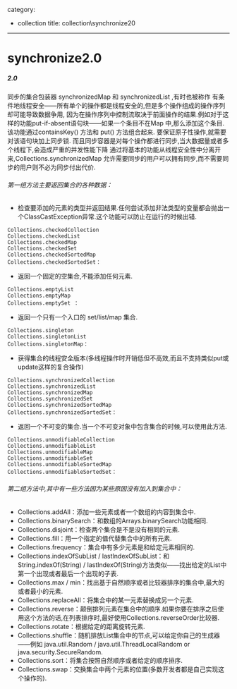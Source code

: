 category: 
- collection
title: collection\synchronize20
---
# synchronize2.0

##### 2.0
同步的集合包装器 synchronizedMap 和 synchronizedList ,有时也被称作 有条件地线程安全――所有单个的操作都是线程安全的,但是多个操作组成的操作序列却可能导致数据争用,
因为在操作序列中控制流取决于前面操作的结果.例如对于这样的功能put-if-absent语句块――如果一个条目不在Map 中,那么添加这个条目.该功能通过containsKey() 方法和 put() 方法组合起来.
要保证原子性操作,就需要对该语句块加上同步锁.
而且同步容器是对每个操作都进行同步,当大数据量或者多个线程下,会造成严重的并发性能下降
通过将基本的功能从线程安全性中分离开来,Collections.synchronizedMap 允许需要同步的用户可以拥有同步,而不需要同步的用户则不必为同步付出代价.

###### 第一组方法主要返回集合的各种数据：
* 检查要添加的元素的类型并返回结果.任何尝试添加非法类型的变量都会抛出一个ClassCastException异常.这个功能可以防止在运行的时候出错.
```
Collections.checkedCollection
Collections.checkedList
Collections.checkedMap
Collections.checkedSet
Collections.checkedSortedMap
Collections.checkedSortedSet：
```
* 返回一个固定的空集合,不能添加任何元素.
```
Collections.emptyList
Collections.emptyMap
Collections.emptySet ：
```
* 返回一个只有一个入口的 set/list/map 集合.
```
Collections.singleton
Collections.singletonList
Collections.singletonMap：
```
* 获得集合的线程安全版本(多线程操作时开销低但不高效,而且不支持类似put或update这样的复合操作)
```
Collections.synchronizedCollection
Collections.synchronizedList
Collections.synchronizedMap
Collections.synchronizedSet
Collections.synchronizedSortedMap
Collections.synchronizedSortedSet：
```
* 返回一个不可变的集合.当一个不可变对象中包含集合的时候,可以使用此方法.
```
Collections.unmodifiableCollection
Collections.unmodifiableList
Collections.unmodifiableMap
Collections.unmodifiableSet
Collections.unmodifiableSortedMap
Collections.unmodifiableSortedSet：
```

###### 第二组方法中,其中有一些方法因为某些原因没有加入到集合中：
* Collections.addAll：添加一些元素或者一个数组的内容到集合中.
* Collections.binarySearch：和数组的Arrays.binarySearch功能相同.
* Collections.disjoint：检查两个集合是不是没有相同的元素.
* Collections.fill：用一个指定的值代替集合中的所有元素.
* Collections.frequency：集合中有多少元素是和给定元素相同的.
* Collections.indexOfSubList / lastIndexOfSubList：和String.indexOf(String) / lastIndexOf(String)方法类似——找出给定的List中第一个出现或者最后一个出现的子表.
* Collections.max / min：找出基于自然顺序或者比较器排序的集合中,最大的或者最小的元素.
* Collections.replaceAll：将集合中的某一元素替换成另一个元素.
* Collections.reverse：颠倒排列元素在集合中的顺序.如果你要在排序之后使用这个方法的话,在列表排序时,最好使用Collections.reverseOrder比较器.
* Collections.rotate：根据给定的距离旋转元素.
* Collections.shuffle：随机排放List集合中的节点,可以给定你自己的生成器——例如 java.util.Random / java.util.ThreadLocalRandom or java.security.SecureRandom.
* Collections.sort：将集合按照自然顺序或者给定的顺序排序.
* Collections.swap：交换集合中两个元素的位置(多数开发者都是自己实现这个操作的).